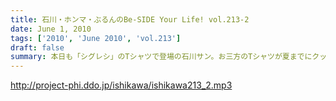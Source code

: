 ```yaml
---
title: 石川・ホンマ・ぶるんのBe-SIDE Your Life! vol.213-2
date: June 1, 2010
tags: ['2010', 'June 2010', 'vol.213']
draft: false
summary: 本日も「シグレシ」のTシャツで登場の石川サン。お三方のTシャツが夏までにクッタクッタッになるのではないかと心配です。NAMAE
---
```


http://project-phi.ddo.jp/ishikawa/ishikawa213_2.mp3